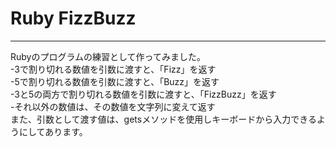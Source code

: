 # Ruby FizzBuzz
***
Rubyのプログラムの練習として作ってみました。
<br>
-3で割り切れる数値を引数に渡すと、「Fizz」を返す
<br>
-5で割り切れる数値を引数に渡すと、「Buzz」を返す
<br>
-3と5の両方で割り切れる数値を引数に渡すと、「FizzBuzz」を返す
<br>
-それ以外の数値は、その数値を文字列に変えて返す
<br>
また、引数として渡す値は、getsメソッドを使用しキーボードから入力できるようにしてあります。

